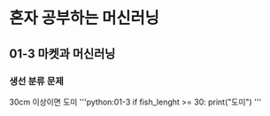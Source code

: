 # 혼자 공부하는 머신러닝

## 01-3 마켓과 머신러닝

### 생선 분류 문제
30cm 이상이면 도미
'''python:01-3
if fish_lenght >= 30:
  print("도미")
'''

